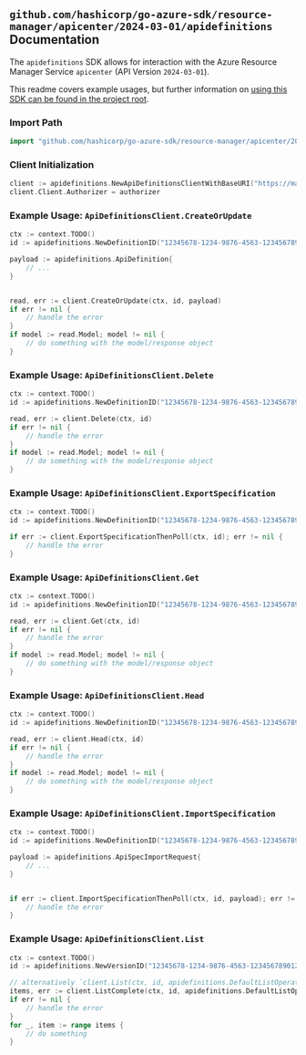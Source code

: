 
## `github.com/hashicorp/go-azure-sdk/resource-manager/apicenter/2024-03-01/apidefinitions` Documentation

The `apidefinitions` SDK allows for interaction with the Azure Resource Manager Service `apicenter` (API Version `2024-03-01`).

This readme covers example usages, but further information on [using this SDK can be found in the project root](https://github.com/hashicorp/go-azure-sdk/tree/main/docs).

### Import Path

```go
import "github.com/hashicorp/go-azure-sdk/resource-manager/apicenter/2024-03-01/apidefinitions"
```


### Client Initialization

```go
client := apidefinitions.NewApiDefinitionsClientWithBaseURI("https://management.azure.com")
client.Client.Authorizer = authorizer
```


### Example Usage: `ApiDefinitionsClient.CreateOrUpdate`

```go
ctx := context.TODO()
id := apidefinitions.NewDefinitionID("12345678-1234-9876-4563-123456789012", "example-resource-group", "serviceValue", "workspaceValue", "apiValue", "versionValue", "definitionValue")

payload := apidefinitions.ApiDefinition{
	// ...
}


read, err := client.CreateOrUpdate(ctx, id, payload)
if err != nil {
	// handle the error
}
if model := read.Model; model != nil {
	// do something with the model/response object
}
```


### Example Usage: `ApiDefinitionsClient.Delete`

```go
ctx := context.TODO()
id := apidefinitions.NewDefinitionID("12345678-1234-9876-4563-123456789012", "example-resource-group", "serviceValue", "workspaceValue", "apiValue", "versionValue", "definitionValue")

read, err := client.Delete(ctx, id)
if err != nil {
	// handle the error
}
if model := read.Model; model != nil {
	// do something with the model/response object
}
```


### Example Usage: `ApiDefinitionsClient.ExportSpecification`

```go
ctx := context.TODO()
id := apidefinitions.NewDefinitionID("12345678-1234-9876-4563-123456789012", "example-resource-group", "serviceValue", "workspaceValue", "apiValue", "versionValue", "definitionValue")

if err := client.ExportSpecificationThenPoll(ctx, id); err != nil {
	// handle the error
}
```


### Example Usage: `ApiDefinitionsClient.Get`

```go
ctx := context.TODO()
id := apidefinitions.NewDefinitionID("12345678-1234-9876-4563-123456789012", "example-resource-group", "serviceValue", "workspaceValue", "apiValue", "versionValue", "definitionValue")

read, err := client.Get(ctx, id)
if err != nil {
	// handle the error
}
if model := read.Model; model != nil {
	// do something with the model/response object
}
```


### Example Usage: `ApiDefinitionsClient.Head`

```go
ctx := context.TODO()
id := apidefinitions.NewDefinitionID("12345678-1234-9876-4563-123456789012", "example-resource-group", "serviceValue", "workspaceValue", "apiValue", "versionValue", "definitionValue")

read, err := client.Head(ctx, id)
if err != nil {
	// handle the error
}
if model := read.Model; model != nil {
	// do something with the model/response object
}
```


### Example Usage: `ApiDefinitionsClient.ImportSpecification`

```go
ctx := context.TODO()
id := apidefinitions.NewDefinitionID("12345678-1234-9876-4563-123456789012", "example-resource-group", "serviceValue", "workspaceValue", "apiValue", "versionValue", "definitionValue")

payload := apidefinitions.ApiSpecImportRequest{
	// ...
}


if err := client.ImportSpecificationThenPoll(ctx, id, payload); err != nil {
	// handle the error
}
```


### Example Usage: `ApiDefinitionsClient.List`

```go
ctx := context.TODO()
id := apidefinitions.NewVersionID("12345678-1234-9876-4563-123456789012", "example-resource-group", "serviceValue", "workspaceValue", "apiValue", "versionValue")

// alternatively `client.List(ctx, id, apidefinitions.DefaultListOperationOptions())` can be used to do batched pagination
items, err := client.ListComplete(ctx, id, apidefinitions.DefaultListOperationOptions())
if err != nil {
	// handle the error
}
for _, item := range items {
	// do something
}
```
